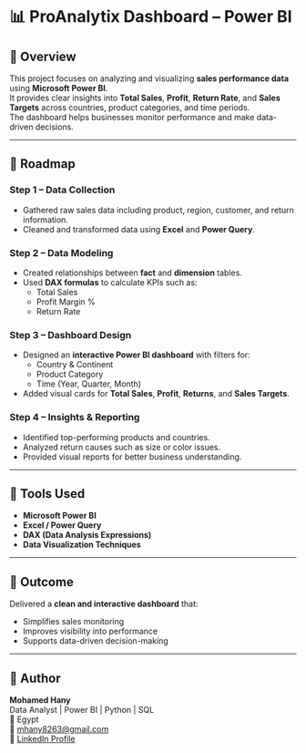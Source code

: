 # 📊 ProAnalytix Dashboard – Power BI

## 🧩 Overview
This project focuses on analyzing and visualizing **sales performance data** using **Microsoft Power BI**.  
It provides clear insights into **Total Sales**, **Profit**, **Return Rate**, and **Sales Targets** across countries, product categories, and time periods.  
The dashboard helps businesses monitor performance and make data-driven decisions.

---

## 🚀 Roadmap

### Step 1 – Data Collection
- Gathered raw sales data including product, region, customer, and return information.  
- Cleaned and transformed data using **Excel** and **Power Query**.

### Step 2 – Data Modeling
- Created relationships between **fact** and **dimension** tables.  
- Used **DAX formulas** to calculate KPIs such as:
  - Total Sales  
  - Profit Margin %  
  - Return Rate  

### Step 3 – Dashboard Design
- Designed an **interactive Power BI dashboard** with filters for:
  - Country & Continent  
  - Product Category  
  - Time (Year, Quarter, Month)
- Added visual cards for **Total Sales**, **Profit**, **Returns**, and **Sales Targets**.

### Step 4 – Insights & Reporting
- Identified top-performing products and countries.  
- Analyzed return causes such as size or color issues.  
- Provided visual reports for better business understanding.

---

## 🧰 Tools Used
- **Microsoft Power BI**  
- **Excel / Power Query**  
- **DAX (Data Analysis Expressions)**  
- **Data Visualization Techniques**

---

## 🏁 Outcome
Delivered a **clean and interactive dashboard** that:
- Simplifies sales monitoring  
- Improves visibility into performance  
- Supports data-driven decision-making  

---

## 💼 Author
**Mohamed Hany**  
Data Analyst | Power BI | Python | SQL  
📍 Egypt  
📧 mhany8263@gmail.com  
🔗 [LinkedIn Profile]([https://linkedin.com/in/mohamedhany](https://www.linkedin.com/in/mohammed-hany-8819b1362/recent-activity/all/))
